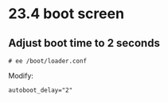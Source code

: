 # 23.4 boot screen

## Adjust boot time to 2 seconds

```
# ee /boot/loader.conf
```

Modify:

```
autoboot_delay="2"
```

